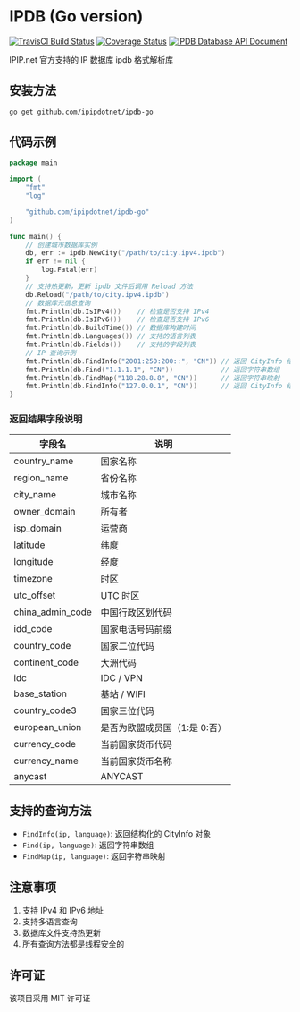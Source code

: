 # IPDB (Go version)

[![TravisCI Build Status](https://travis-ci.org/ipipdotnet/ipdb-go.svg?branch=master)](https://travis-ci.org/ipipdotnet/ipdb-go)
[![Coverage Status](https://coveralls.io/repos/github/ipipdotnet/ipdb-go/badge.svg?branch=master)](https://coveralls.io/github/ipipdotnet/ipdb-go?branch=master)
[![IPDB Database API Document](https://godoc.org/github.com/ipipdotnet/ipdb-go?status.svg)](https://godoc.org/github.com/ipipdotnet/ipdb-go)

IPIP.net 官方支持的 IP 数据库 ipdb 格式解析库

## 安装方法

```bash
go get github.com/ipipdotnet/ipdb-go
```

## 代码示例

```go
package main

import (
	"fmt"
	"log"

	"github.com/ipipdotnet/ipdb-go"
)

func main() {
	// 创建城市数据库实例
	db, err := ipdb.NewCity("/path/to/city.ipv4.ipdb")
	if err != nil {
		log.Fatal(err)
	}
	// 支持热更新，更新 ipdb 文件后调用 Reload 方法
	db.Reload("/path/to/city.ipv4.ipdb")
	// 数据库元信息查询
	fmt.Println(db.IsIPv4())    // 检查是否支持 IPv4
	fmt.Println(db.IsIPv6())    // 检查是否支持 IPv6
	fmt.Println(db.BuildTime()) // 数据库构建时间
	fmt.Println(db.Languages()) // 支持的语言列表
	fmt.Println(db.Fields())    // 支持的字段列表
	// IP 查询示例
	fmt.Println(db.FindInfo("2001:250:200::", "CN")) // 返回 CityInfo 结构体
	fmt.Println(db.Find("1.1.1.1", "CN"))            // 返回字符串数组
	fmt.Println(db.FindMap("118.28.8.8", "CN"))      // 返回字符串映射
	fmt.Println(db.FindInfo("127.0.0.1", "CN"))      // 返回 CityInfo 结构体
}
```

### 返回结果字段说明

| 字段名 | 说明 |
|--------|------|
| country_name | 国家名称 |
| region_name | 省份名称 |
| city_name | 城市名称 |
| owner_domain | 所有者 |
| isp_domain | 运营商 |
| latitude | 纬度 |
| longitude | 经度 |
| timezone | 时区 |
| utc_offset | UTC 时区 |
| china_admin_code | 中国行政区划代码 |
| idd_code | 国家电话号码前缀 |
| country_code | 国家二位代码 |
| continent_code | 大洲代码 |
| idc | IDC / VPN |
| base_station | 基站 / WIFI |
| country_code3 | 国家三位代码 |
| european_union | 是否为欧盟成员国（1:是 0:否）|
| currency_code | 当前国家货币代码 |
| currency_name | 当前国家货币名称 |
| anycast | ANYCAST |

## 支持的查询方法

- `FindInfo(ip, language)`: 返回结构化的 CityInfo 对象
- `Find(ip, language)`: 返回字符串数组
- `FindMap(ip, language)`: 返回字符串映射

## 注意事项

1. 支持 IPv4 和 IPv6 地址
2. 支持多语言查询
3. 数据库文件支持热更新
4. 所有查询方法都是线程安全的

## 许可证

该项目采用 MIT 许可证
